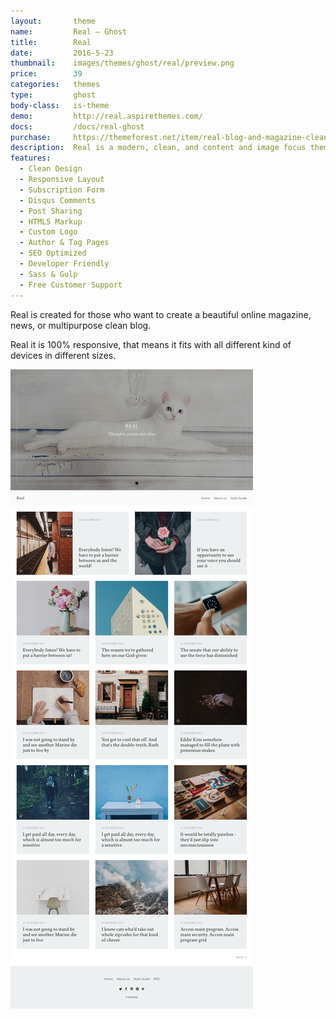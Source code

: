 ```yaml
---
layout:       theme
name:         Real – Ghost
title:        Real
date:         2016-5-23
thumbnail:    images/themes/ghost/real/preview.png
price:        39
categories:   themes
type:         ghost
body-class:   is-theme
demo:         http://real.aspirethemes.com/
docs:         /docs/real-ghost
purchase:     https://themeforest.net/item/real-blog-and-magazine-clean-ghost-theme/17375799?ref=aspirethemes
description:  Real is a modern, clean, and content and image focus theme for Ghost blogging platform.
features:
  - Clean Design
  - Responsive Layout
  - Subscription Form
  - Disqus Comments
  - Post Sharing
  - HTML5 Markup
  - Custom Logo
  - Author & Tag Pages
  - SEO Optimized
  - Developer Friendly
  - Sass & Gulp
  - Free Customer Support
---
```


Real is created for those who want to create a beautiful online magazine, news, or multipurpose clean blog.

Real it is 100% responsive, that means it fits with all different kind of devices in different sizes.

![real-ghost-full-preview](/images/themes/ghost/real/full-preview.png)